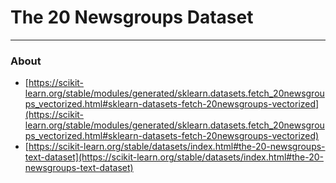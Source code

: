 # The 20 Newsgroups Dataset
---
### About

* [https://scikit-learn.org/stable/modules/generated/sklearn.datasets.fetch_20newsgroups_vectorized.html#sklearn-datasets-fetch-20newsgroups-vectorized](https://scikit-learn.org/stable/modules/generated/sklearn.datasets.fetch_20newsgroups_vectorized.html#sklearn-datasets-fetch-20newsgroups-vectorized)
* [https://scikit-learn.org/stable/datasets/index.html#the-20-newsgroups-text-dataset](https://scikit-learn.org/stable/datasets/index.html#the-20-newsgroups-text-dataset)